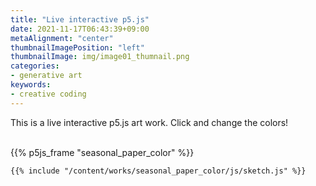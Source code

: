 ```yaml
---
title: "Live interactive p5.js"
date: 2021-11-17T06:43:39+09:00
metaAlignment: "center"
thumbnailImagePosition: "left"
thumbnailImage: img/image01_thumnail.png
categories:
- generative art
keywords:
- creative coding
---
```

This is a live interactive p5.js art work. Click and change the colors!
<br>
<br>

<!--more-->

{{% p5js_frame "seasonal_paper_color" %}}

```
{{% include "/content/works/seasonal_paper_color/js/sketch.js" %}}
```
